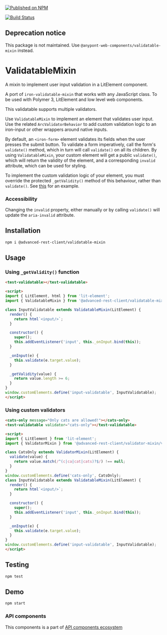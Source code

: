 [![Published on NPM](https://img.shields.io/npm/v/@advanced-rest-client/validatable-mixin.svg)](https://www.npmjs.com/package/@advanced-rest-client/validatable-mixin)

[![Build Status](https://travis-ci.org/advanced-rest-client/validatable-mixin.svg?branch=stage)](https://travis-ci.org/advanced-rest-client/validatable-mixin)

## Deprecation notice

This package is not maintained. Use `@anypont-web-components/validatable-mixin` instead.

# ValidatableMixin

A mixin to implement user input validation in a LitElement component.

A port of `iron-validatable-mixin` that works with any JavaScript class.
To be used with Polymer 3, LitElement and low level web components.

This validatable supports multiple validators.

Use `ValidatableMixin` to implement an element that validates user input.
Use the related `ArcValidatorBehavior` to add custom validation logic
to an iron-input or other wrappers around native inputs.

By default, an `<iron-form>` element validates its fields when the user presses the submit
button.
To validate a form imperatively, call the form's `validate()` method, which in turn will
call `validate()` on all its children. By using `ValidatableMixin`, your
custom element will get a public `validate()`, which will return the validity
of the element, and a corresponding `invalid` attribute, which can be used for styling.

To implement the custom validation logic of your element, you must override
the protected `_getValidity()` method of this behaviour, rather than `validate()`.
See [this](https://github.com/PolymerElements/iron-form/blob/master/demo/simple-element.html)
for an example.

### Accessibility

Changing the `invalid` property, either manually or by calling `validate()` will update the
`aria-invalid` attribute.

## Installation
```bash
npm i @advanced-rest-client/validatable-mixin
```

## Usage

### Using `_getValidity()` function

```html
<test-validatable></test-validatable>

<script>
import { LitElement, html } from 'lit-element';
import { ValidatableMixin } from '@advanced-rest-client/validatable-mixin/validatable-mixin.js';

class InputValidatable extends ValidatableMixin(LitElement) {
  render() {
    return html`<input/>`;
  }

  constructor() {
    super();
    this.addEventListener('input', this._onInput.bind(this));
  }

  _onInput(e) {
    this.validate(e.target.value);
  }

  _getValidity(value) {
    return value.length >= 6;
  }
}
window.customElements.define('input-validatable', InputValidatable);
</script>
```

### Using custom validators

```html
<cats-only message="Only cats are allowed!"></cats-only>
<test-validatable validator="cats-only"></test-validatable>

<script>
import { LitElement } from 'lit-element';
import { ValidatorMixin } from '@advanced-rest-client/validator-mixin/validator-mixin.js';

class CatsOnly extends ValidatorMixin(LitElement) {
  validate(value) {
    return value.match(/^(c|ca|cat|cats)?$/) !== null;
  }
}
window.customElements.define('cats-only', CatsOnly);
class InputValidatable extends ValidatableMixin(LitElement) {
  render() {
    return html`<input/>`;
  }

  constructor() {
    super();
    this.addEventListener('input', this._onInput.bind(this));
  }

  _onInput(e) {
    this.validate(e.target.value);
  }
}
window.customElements.define('input-validatable', InputValidatable);
</script>
```


## Testing
```bash
npm test
```

## Demo
```bash
npm start
```

### API components

This components is a part of [API components ecosystem](https://elements.advancedrestclient.com/)
